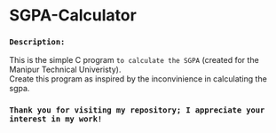 # SGPA-Calculator

### `Description:`
This is the simple C program `to calculate the SGPA`  (created for the Manipur Technical Univeristy).
<br>
Create this program as inspired by the inconvinience in calculating the sgpa. 

###  `Thank you for visiting my repository; I appreciate your interest in my work!`
